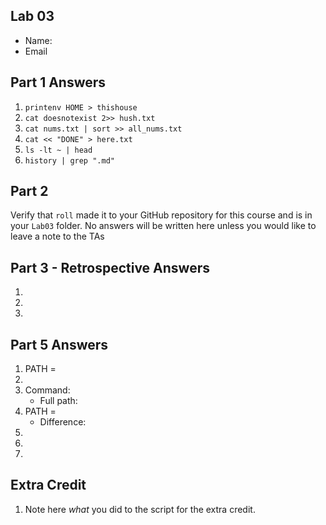 ## Lab 03

- Name:
- Email

## Part 1 Answers

1. `printenv HOME > thishouse`
2. `cat doesnotexist 2>> hush.txt`
3. `cat nums.txt | sort >> all_nums.txt`
4. `cat << "DONE" > here.txt`
5. `ls -lt ~ | head`
6. `history | grep ".md"`

## Part 2

Verify that `roll` made it to your GitHub repository for this course and is in your `Lab03` folder.  No answers will be written here unless you would like to leave a note to the TAs

## Part 3 - Retrospective Answers

1. 
2. 
3. 

## Part 5 Answers

1. PATH =
2.
3. Command:
   - Full path:
4. PATH =
   - Difference:
5.
6.
7.

## Extra Credit

1. Note here *what* you did to the script for the extra credit.
